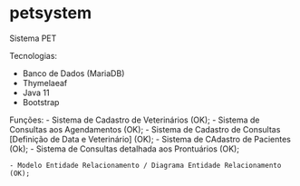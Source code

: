 # petsystem
Sistema PET

Tecnologias:
  - Banco de Dados (MariaDB)
  - Thymelaeaf
  - Java 11
  - Bootstrap
  
  
  Funções:
    - Sistema de Cadastro de Veterinários (OK);
         - Sistema de Consultas aos Agendamentos (OK);
         - Sistema de Cadastro de Consultas [Definição de Data e Veterinário] (OK);
    - Sistema de CAdastro de Pacientes (Ok);
        - Sistema de Consultas detalhada aos Prontuários (OK);

    - Modelo Entidade Relacionamento / Diagrama Entidade Relacionamento (OK);


        
